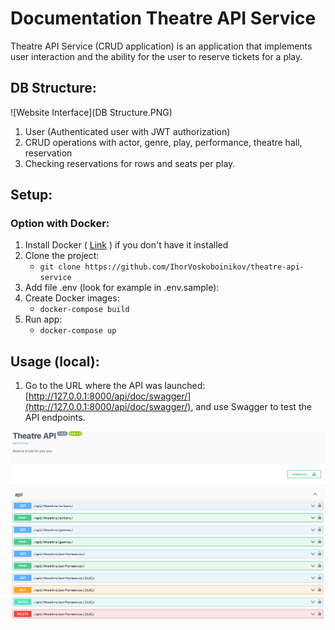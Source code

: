 # Documentation Theatre API Service

Theatre API Service (CRUD application) is an application that implements user interaction and the ability for the user
to reserve tickets for a play.

## DB Structure:

![Website Interface](DB Structure.PNG)

1. User (Authenticated user with JWT authorization)
2. CRUD operations with actor, genre, play, performance, theatre hall, reservation
3. Checking reservations for rows and seats per play.


## Setup:

### Option with Docker:

1. Install Docker ( [Link](https://www.docker.com/products/docker-desktop/) ) if you don't have it installed
2. Clone the project:
    + `git clone https://github.com/IhorVoskoboinikov/theatre-api-service`
2. Add file .env (look for example in .env.sample):
3. Create Docker images:
    + `docker-compose build`
4. Run app:
    + `docker-compose up`

## Usage (local):

1. Go to the URL where the API was
   launched: [http://127.0.0.1:8000/api/doc/swagger/](http://127.0.0.1:8000/api/doc/swagger/), and use Swagger to test
   the API endpoints.

![Website Interface](demo.PNG)

